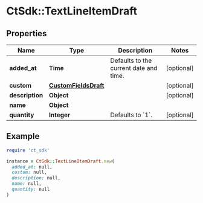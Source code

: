 # CtSdk::TextLineItemDraft

## Properties

| Name | Type | Description | Notes |
| ---- | ---- | ----------- | ----- |
| **added_at** | **Time** | Defaults to the current date and time. | [optional] |
| **custom** | [**CustomFieldsDraft**](CustomFieldsDraft.md) |  | [optional] |
| **description** | **Object** |  | [optional] |
| **name** | **Object** |  |  |
| **quantity** | **Integer** | Defaults to &#x60;1&#x60;. | [optional] |

## Example

```ruby
require 'ct_sdk'

instance = CtSdk::TextLineItemDraft.new(
  added_at: null,
  custom: null,
  description: null,
  name: null,
  quantity: null
)
```

